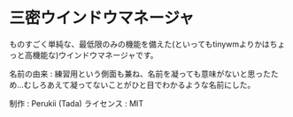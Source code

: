 
# 三密ウインドウマネージャ

ものすごく単純な、最低限のみの機能を備えた(といってもtinywmよりかはちょっと高機能な)ウインドウマネージャです。

名前の由来 : 練習用という側面も兼ね、名前を凝っても意味がないと思ったため...むしろあえて凝ってないことがひと目でわかるような名前にした。

制作 : Perukii (Tada)
ライセンス : MIT
